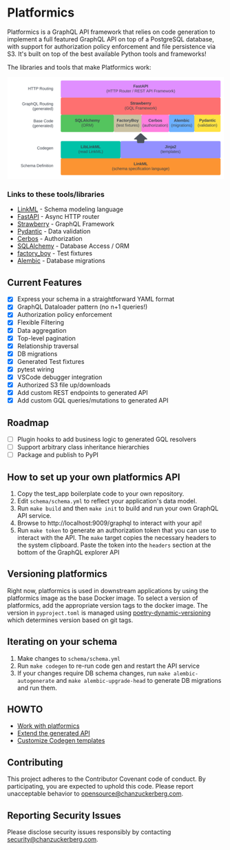 # Platformics

Platformics is a GraphQL API framework that relies on code generation to implement a full featured GraphQL API on top of a PostgreSQL database, with support for authorization policy enforcement and file persistence via S3. It's built on top of the best available Python tools and frameworks!

The libraries and tools that make Platformics work:

![image](docs/images/platformics_libs.svg)

### Links to these tools/libraries
 - [LinkML](https://linkml.io/) - Schema modeling language
 - [FastAPI](https://fastapi.tiangolo.com/) - Async HTTP router
 - [Strawberry](https://strawberry.rocks/) - GraphQL Framework
 - [Pydantic](https://docs.pydantic.dev/latest/) - Data validation
 - [Cerbos](https://www.cerbos.dev/) - Authorization
 - [SQLAlchemy](https://www.sqlalchemy.org/) - Database Access / ORM
 - [factory_boy](https://factoryboy.readthedocs.io/en/stable/) - Test fixtures
 - [Alembic](https://alembic.sqlalchemy.org/en/latest/) - Database migrations

## Current Features
- [x] Express your schema in a straightforward YAML format
- [x] GraphQL Dataloader pattern (no n+1 queries!)
- [x] Authorization policy enforcement
- [x] Flexible Filtering
- [x] Data aggregation
- [x] Top-level pagination
- [x] Relationship traversal
- [x] DB migrations
- [x] Generated Test fixtures
- [x] pytest wiring
- [x] VSCode debugger integration
- [x] Authorized S3 file up/downloads
- [x] Add custom REST endpoints to generated API
- [x] Add custom GQL queries/mutations to generated API

## Roadmap
- [ ] Plugin hooks to add business logic to generated GQL resolvers
- [ ] Support arbitrary class inheritance hierarchies
- [ ] Package and publish to PyPI

## How to set up your own platformics API
1. Copy the test_app boilerplate code to your own repository.
2. Edit `schema/schema.yml` to reflect your application's data model.
3. Run `make build` and then `make init` to build and run your own GraphQL API service.
4. Browse to http://localhost:9009/graphql to interact with your api!
5. Run `make token` to generate an authorization token that you can use to interact with the API. The `make` target copies the necessary headers to the system clipboard. Paste the token into the `headers` section at the bottom of the GraphQL explorer API

## Versioning platformics
Right now, platformics is used in downstream applications by using the platformics image as the base Docker image. To select a version of platformics, add the appropriate version tags to the docker image. The version in `pyproject.toml` is managed using [poetry-dynamic-versioning](https://pypi.org/project/poetry-dynamic-versioning/) which determines version based on git tags.

## Iterating on your schema
1. Make changes to `schema/schema.yml`
2. Run `make codegen` to re-run code gen and restart the API service
3. If your changes require DB schema changes, run `make alembic-autogenerate` and `make alembic-upgrade-head` to generate DB migrations and run them.

## HOWTO
- [Work with platformics](docs/HOWTO-working-with-platformics.md)
- [Extend the generated API](docs/HOWTO-extend-generated-api.md)
- [Customize Codegen templates](docs/HOWTO-customize-templates.md)

## Contributing
This project adheres to the Contributor Covenant code of conduct. By participating, you are expected to uphold this code. Please report unacceptable behavior to opensource@chanzuckerberg.com.

## Reporting Security Issues
Please disclose security issues responsibly by contacting security@chanzuckerberg.com.
